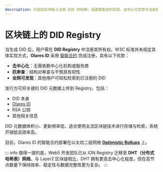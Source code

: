 ```yaml
---
description: 介绍在区块链上注册 DID 的机制，涵盖智能合约实现、去中心化优势与当前部署方案。
---
```


# 区块链上的 DID Registry

当生成 DID 后，用户需在 **DID Registry** 中注册其所有权。W3C 标准并未规定具体实现方式，**Olares ID** 采用 [智能合约](/zh/developer/contribute/olares-id/contract/contract.md#smart-contract.md) 完成注册，具有以下优势：

- **去中心化**：无需依赖中心化机构或服务商  
- **抗审查**：结构对审查与干预具有韧性  
- **全网可发现**：其他用户可轻松检索到已注册的 DID  

发行方可将关键的 DID 元数据上传到 Registry，包括：

- DID 本身  
- [Olares ID](olares-id.md)  
- RSA 公钥  
- 其他相关信息  

DID 元数据体积小、更新频率低，适合使用主流区块链技术进行存储与检索，系统开销低且效率高。  

目前，Olares ID 的智能合约部署在以太坊二层网络 **[Optimistic Rollups](https://optimism.io/)** 上。

::: info
值得一提的是，Web5 开发团队已从 ION Registry 迁移至 **DHT（分布式哈希表）网络**。与 Layer2 区块链相比，DHT 拥有更高去中心化程度，但在高节点数量下保持效率、稳定性与数据完整性更为复杂。
:::
